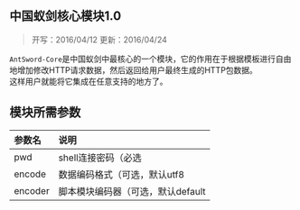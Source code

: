 ## 中国蚁剑核心模块1.0
> 开写：2016/04/12
> 更新：2016/04/24

`AntSword-Core`是中国蚁剑中最核心的一个模块，它的作用在于根据模板进行自由地增加修改HTTP请求数据，然后返回给用户最终生成的HTTP包数据。    
这样用户就能将它集成在任意支持的地方了。

## 模块所需参数
| 参数名 | 说明 |
| :---- | :--- |
| pwd | shell连接密码（必选 |
| encode | 数据编码格式（可选，默认utf8 |
| encoder | 脚本模块编码器（可选，默认default |
